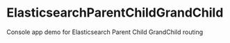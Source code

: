 ElasticsearchParentChildGrandChild
==================================

Console app demo for Elasticsearch Parent Child GrandChild routing
